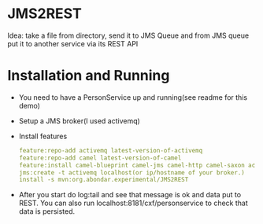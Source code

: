 # JMS2REST

Idea: take a file from directory, send it to JMS Queue and from JMS queue put it to another service via its REST API

# Installation and Running

- You need to have a PersonService up and running(see readme for this demo)
- Setup a JMS broker(I used activemq)
- Install features
   ```yaml
  feature:repo-add activemq latest-version-of-activemq
  feature:repo-add camel latest-version-of-camel 
  feature:install camel-blueprint camel-jms camel-http camel-saxon activemq-broker jms
  jms:create -t activemq localhost(or ip/hostname of your broker.)
  install -s mvn:org.abondar.experimental/JMS2REST
  ````

- After you start do log:tail and see that message is ok and data put to REST. 
  You can also run localhost:8181/cxf/personservice to check that data is persisted.
